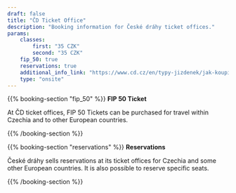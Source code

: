 ```yaml
---
draft: false
title: "ČD Ticket Office"
description: "Booking information for České dráhy ticket offices."
params:
    classes:
        first: "35 CZK"
        second: "35 CZK"
    fip_50: true
    reservations: true
    additional_info_link: "https://www.cd.cz/en/typy-jizdenek/jak-koupit-jizdenku/-28750/"
    type: "onsite"
---
```


{{% booking-section "fip_50" %}}
**FIP 50 Ticket**

At ČD ticket offices, FIP 50 Tickets can be purchased for travel within Czechia and to other European countries.

{{% /booking-section %}}

{{% booking-section "reservations" %}}
**Reservations**

České dráhy sells reservations at its ticket offices for Czechia and some other European countries. It is also possible to reserve specific seats.

{{% /booking-section %}}
